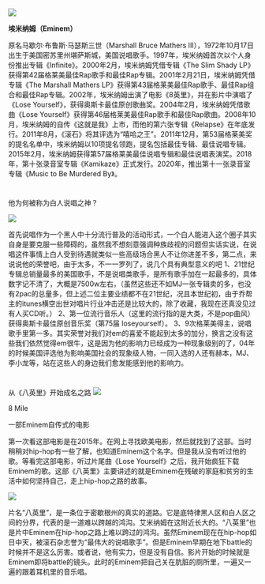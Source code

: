 # 
![](https://huatu.98youxi.com/markdown/work/uploads/upload_01473a99c6c2f653009442a4c23f1054.jpeg)

**埃米<font class="text-color-18" color="#9e9e9e"></font>纳姆（Eminem）**

原名马歇尔·布鲁斯·马瑟斯三世（Marshall Bruce Mathers III），1972年10月17日出生于美国密苏里州堪萨斯城，美国说唱歌手。1997年，埃米纳姆首次以个人身份推出专辑《Infinite》。2000年2月，埃米纳姆凭借专辑《The Slim Shady LP》获得第42届格莱美最佳Rap歌手和最佳Rap专辑。2001年2月21日，埃米纳姆凭借专辑《The Marshall Mathers LP》获得第43届格莱美最佳Rap歌手、最佳Rap组合和最佳Rap专辑。2002年，埃米纳姆出演了电影《8英里》，并在影片中演唱了《Lose Yourself》，获得奥斯卡最佳原创歌曲奖。2004年2月，埃米纳姆凭借歌曲《Lose Yourself》获得第46届格莱美最佳Rap歌手和最佳Rap歌曲。2008年10月，埃米纳姆的自传《这就是我》上市，而他的第六张专辑《Relapse》在年底发行。2011年8月，《滚石》将其评选为“嘻哈之王”。2011年12月，第53届格莱美奖的提名名单中，埃米纳姆以10项提名领跑，提名包括最佳专辑、最佳说唱专辑。2015年2月，埃米纳姆获得第57届格莱美最佳说唱专辑和最佳说唱表演奖。2018年，第十张录音室专辑《Kamikaze》正式发行。2020年，推出第十一张录音室专辑《Music to Be Murdered By》。
# 
他为何被称为白人说唱之神？

![](https://huatu.98youxi.com/markdown/work/uploads/upload_f5675b554b80cc712073e26ae32071c8.jpeg)


首先说唱作为一个黑人中十分流行普及的活动形式，一个白人能进入这个圈子其实自身是要克服一些障碍的，虽然我不想刻意强调种族歧视的问题但实话实说，在说唱这件事情上白人受到待遇就类似一些高级场合黑人不让你进差不多，第二点，来说说他的荣誉吧，由于太多，不一一罗列了，说几个具有典型意义的吧
1、21世纪专辑总销量最多的美国歌手，不是说唱类歌手，是所有歌手加在一起最多的，具体数字记不清了，大概是7500w左右，（虽然这些还不如MJ一张专辑卖的多，也没有2pac的总量多，但上述二位主要业绩都不在21世纪，况且本世纪初，由于乔帮主的itunes横空出世对唱片行业冲击还是比较大的，除了收藏，我现在还真没见过有人买CD听。）
2、第一位流行音乐人（这里的流行指的是大类，不是pop曲风）获得奥斯卡最佳原创音乐奖（第75届 loseyourself）。
3、9次格莱美得主，说唱歌手里第一多。其实荣誉对我们对em的喜爱不能起到太多的加分，换言之没有这些我们依然觉得em很牛，这是因为他的影响力已经成为一种现象级别的了，04年的时候美国评选他为影响美国社会的现象级人物，一同入选的人还有赫本，MJ、李小龙等，站在这些人的身边我们愈发能感到他的影响力。
# 
从《八英里》开始成名之路
![](https://huatu.98youxi.com/markdown/work/uploads/upload_fdee09800aeef95d524a6233c83738a7.jpeg)


8 Mile

一部Eminem自传式的电影


第一次看这部电影是在2015年。在网上寻找欧美电影，然后就找到了这部。当时稍稍对hip-hop有一些了解，也知道Eminem这个名字。但是我从没有听过他的歌。等看完这部电影，听过片尾曲《Lose Yourself》之后，我开始疯狂下载Eminem的歌。这部《八英里》主要讲述的就是Eminem在残破的家庭和贫穷的生活中如何坚持自己，走上hip-hop之路的故事。

![](https://huatu.98youxi.com/markdown/work/uploads/upload_7781efc82645f2bdb9b09b1375d10fe1.jpeg)

片名“八英里”，是一条位于密歇根州的真实的道路。它是底特律黑人区和白人区之间的分界，代表的是一道难以跨越的鸿沟。艾米纳姆在这附近长大的。“八英里”也是片中Eminem在hip-hop之路上难以跨过的鸿沟。虽然Eminem现在在hip-hop如日中天，被滚石杂志誉为“最伟大的说唱歌手”。但是Eminem早期在地下battle的时候并不是这么厉害。或者说，他有实力，但是没有自信。影片开始的时候就是Eminem即将battle的镜头。此时的Eminem把自己关在肮脏的厕所里，一遍又一遍的跟着耳机里的音乐唱。
